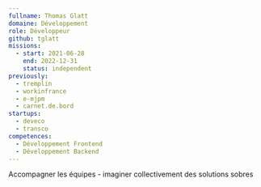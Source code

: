 ```yaml
---
fullname: Thomas Glatt
domaine: Développement
role: Développeur
github: tglatt
missions:
  - start: 2021-06-28
    end: 2022-12-31
    status: independent
previously:
  - tremplin
  - workinfrance
  - e-mjpm
  - carnet.de.bord
startups:
  - deveco
  - transco
competences:
  - Développement Frontend
  - Développement Backend
---
```

Accompagner les équipes - imaginer collectivement des solutions sobres
